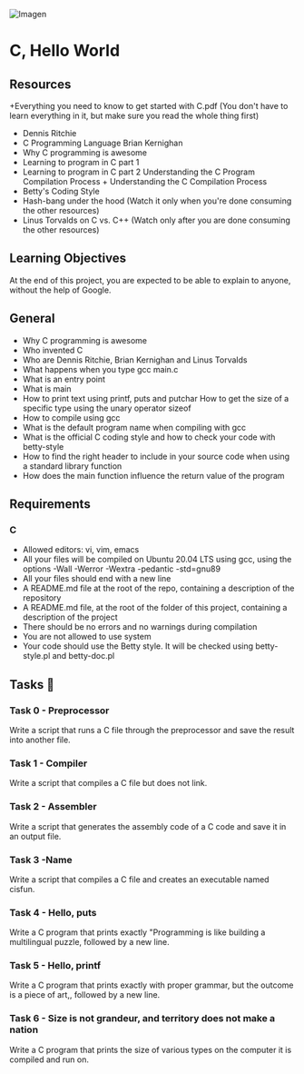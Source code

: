 ![Imagen](https://www.mundacomputers.com/wp-content/uploads/2020/08/c.png)
# C, Hello World
## Resources
 +Everything you need to know to get started with C.pdf (You don't have to learn everything in it, but make sure you read the whole thing first)
+ Dennis Ritchie
+ C Programming Language Brian Kernighan
+ Why C programming is awesome
+ Learning to program in C part 1
+ Learning to program in C part 2
Understanding the C Program Compilation Process + Understanding the C Compilation Process
+ Betty's Coding Style
+ Hash-bang under the hood (Watch it only when you're done consuming the other resources)
+ Linus Torvalds on C vs. C++ (Watch only after you are done consuming the other resources)

## Learning Objectives
At the end of this project, you are expected to be able to explain to anyone, without the help of Google.

## General
+ Why C programming is awesome
+ Who invented C
+ Who are Dennis Ritchie, Brian Kernighan and Linus Torvalds
+ What happens when you type gcc main.c
+ What is an entry point
+ What is main
+ How to print text using printf, puts and putchar
How to get the size of a specific type using the unary operator sizeof
+ How to compile using gcc
+ What is the default program name when compiling with gcc
+ What is the official C coding style and how to check your code with betty-style
+ How to find the right header to include in your source code when using a standard library function
+ How does the main function influence the return value of the program
## Requirements
### C
+ Allowed editors: vi, vim, emacs
+ All your files will be compiled on Ubuntu 20.04 LTS using gcc, using the options -Wall -Werror -Wextra -pedantic -std=gnu89
+ All your files should end with a new line
+ A README.md file at the root of the repo, containing a description of the repository
+ A README.md file, at the root of the folder of this project, containing a description of the project
+ There should be no errors and no warnings during compilation
+ You are not allowed to use system
+ Your code should use the Betty style. It will be checked using betty-style.pl and betty-doc.pl

## Tasks 📄 
### Task 0 - Preprocessor
Write a script that runs a C file through the preprocessor and save the result into another file.
### Task 1 - Compiler
Write a script that compiles a C file but does not link.
### Task 2 - Assembler
Write a script that generates the assembly code of a C code and save it in an output file.
### Task 3 -Name
 Write a script that compiles a C file and creates an executable named cisfun.
### Task 4 - Hello, puts
Write a C program that prints exactly "Programming is like building a multilingual puzzle, followed by a new line.
### Task 5 - Hello, printf
Write a C program that prints exactly with proper grammar, but the outcome is a piece of art,, followed by a new line.
### Task 6 - Size is not grandeur, and territory does not make a nation
Write a C program that prints the size of various types on the computer it is compiled and run on.
